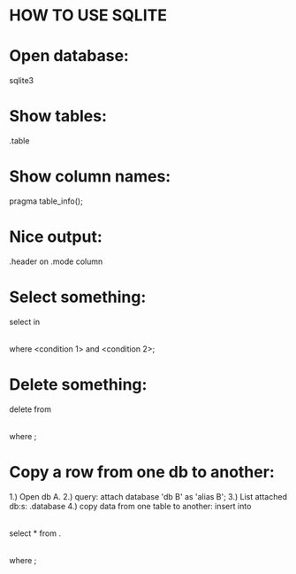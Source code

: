 HOW TO USE SQLITE
================

Open database:
=============
sqlite3 <db-name>

Show tables:
===========
.table

Show column names:
=================
pragma table_info(<table>);

Nice output:
============
.header on
.mode column

Select something:
================
select <column> in <table> where <condition 1> and <condition 2>;

Delete something:
================
delete from <table> where <condition>;

Copy a row from one db to another:
=================================
1.) Open db A.
2.) query:
attach database 'db B' as 'alias B';
3.) List attached db:s:
.database
4.) copy data from one table to another:
insert into <table A> select * from <alias B>.<table B> where <conditions>;


